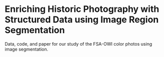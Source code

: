 # Enriching Historic Photography with Structured Data using Image Region Segmentation

Data, code, and paper for our study of the FSA-OWI color photos using image
segmentation.
